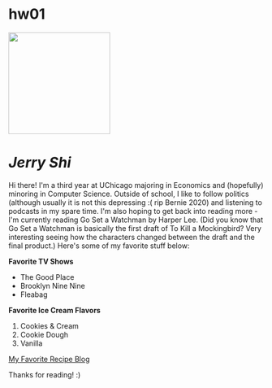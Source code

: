# hw01
<img src="https://github.com/jerrashi/hw01-1/blob/master/Profile%20Picture.jpg" width="200" height="200" />

_Jerry Shi_
=========
Hi there! I'm a third year at UChicago majoring in Economics and (hopefully) minoring in Computer Science. Outside of school, I like to follow politics (although usually it is not this depressing :( rip Bernie 2020) and listening to podcasts in my spare time. I'm also hoping to get back into reading more - I'm currently reading Go Set a Watchman by Harper Lee. (Did you know that Go Set a Watchman is basically the first draft of To Kill a Mockingbird? Very interesting seeing how the characters changed between the draft and the final product.) Here's some of my favorite stuff below:

__Favorite TV Shows__
* The Good Place
* Brooklyn Nine Nine
* Fleabag

**Favorite Ice Cream Flavors**
1. Cookies & Cream
2. Cookie Dough
3. Vanilla


[My Favorite Recipe Blog](https://minimalistbaker.com//)

Thanks for reading! :)
